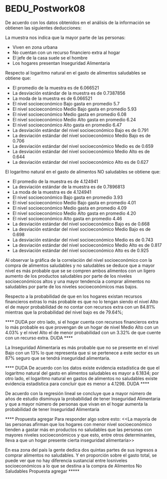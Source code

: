 # BEDU_Postwork08
De acuerdo con los datos obtenidos en el análisis de la información se obtienen las siguientes deducciones:

La muestra nos indica que la mayor parte de las personas:
 - Viven en zona urbana
 - No cuentan con un recurso financiero extra al hogar
 - El jefe de la casa suele se el hombre
 - Los hogares presentan Inseguridad Alimentaria

Respecto al logaritmo natural en el gasto de alimentos saludables se obtiene que:
 - El promedio de la muestra es de 6.066521
 - La desviación estándar de la muestra es de 0.7387856
 - La moda de la muestra es de 6.066521
 - El nivel socioeconómico Bajo gasta en promedio 5.7
 - El nivel socioeconómico Medio Bajo gasta en promedio 5.93
 - El nivel socioeconómico Medio gasta en promedio 6.08
 - El nivel socioeconómico Medio Alto gasta en promedio 6.24
 - El nivel socioeconómico Alto gasta en promedio 6.47
 - La desviación estándar del nivel socioeconómico Bajo es de 0.791
 - La desviación estándar del nivel socioeconómico Medio Bajo es de 0.706
 - La desviación estándar del nivel socioeconómico Medio es de 0.659
 - La desviación estándar del nivel socioeconómico Medio Alto es de 0.644
 - La desviación estándar del nivel socioeconómico Alto es de 0.627

El logaritmo natural en el gasto de alimentos NO saludables se obtiene que:
 - El promedio de la muestra es de 4.124941
 - La desviación estándar de la muestra es de 0.7896813
 - La moda de la muestra es de 4.124941
 - El nivel socioeconómico Bajo gasta en promedio 3.93
 - El nivel socioeconómico Medio Bajo gasta en promedio 4.01
 - El nivel socioeconómico Medio gasta en promedio 4.09
 - El nivel socioeconómico Medio Alto gasta en promedio 4.20
 - El nivel socioeconómico Alto gasta en promedio 4.46
 - La desviación estándar del nivel socioeconómico Bajo es de 0.668
 - La desviación estándar del nivel socioeconómico Medio Bajo es de 0.698
 - La desviación estándar del nivel socioeconómico Medio es de 0.743
 - La desviación estándar del nivel socioeconómico Medio Alto es de 0.817
 - La desviación estándar del nivel socioeconómico Alto es de 0.925

Al observar la gráfica de la correlación del nivel socioeconómico con la compra de alimentos saludables y no saludables se deduce que a mayor nivel es más probable que se se compren ambos alimentos con un ligero aumento de los productos saludables por parte de los niveles socioeconómicos altos y una mayor tendencia a comprar alimentos no saludables por parte de los niveles socioeconómicos mas bajos.

Respecto a la probabilidad de que en los hogares existan recursos financieros extras lo más probable es que no lo tengan siendo el nivel Alto el de mayor probabilidad de no contar con recursos extra con un 84.81% mientras que la probabilidad del nivel bajo es de 79.64%;

**** DUDA
por otro lado, si el hogar cuenta con recursos financieros extra lo más probable es que provengan de un hogar de nivel Medio Alto con un 4.03% y el nivel Alto el de menor probabilidad con un 3.32% de que cuente con un recurso extra.
DUDA ****

La Inseguridad Alimentaria es más probable que no se presente en el nivel Bajo con un 13% lo que representa que si se pertenece a este sector es un 87% seguro que se tendrá inseguridad alimentaria.

**** DUDA
De acuerdo con los datos existe evidencia estadística de que el logaritmo natural del gasto en alimentos saludables es mayor a 6.1834; por otro lado, el logaritmo natural en gastos de alimentos no saludables existe evidencia estadística para concluir que es menor a 4.1298.
DUDA ****

De acuerdo con la regresión lineal se concluye que a mayor número de años de estudio disminuya la probabilidad de tener Inseguridad Alimentaria y que a mayor número de personas que vivan en el hogar aumenta la probabilidad de tener Inseguridad Alimentaria


**** Propuesta agregar
Para responder algo sobre esto: <<La mayoría de las personas afirman que los hogares
con menor nivel socioeconómico tienden a gastar más en productos no saludables que las personas
con mayores niveles socioeconómicos y que esto, entre otros determinantes, lleva a que un hogar
presente cierta inseguridad alimentaria>>

 En esa zona del país la gente dedica dos quintas partes de sus ingresos a comprar alimentos no saludables.
 Y en proporción sobre el gasto total, se puede ver que no hay diferencia sustancial entre losniveles socioeconómicos
 a lo que se destina a la compra de Alimentos No Saludables
Propuesta agregar *****





